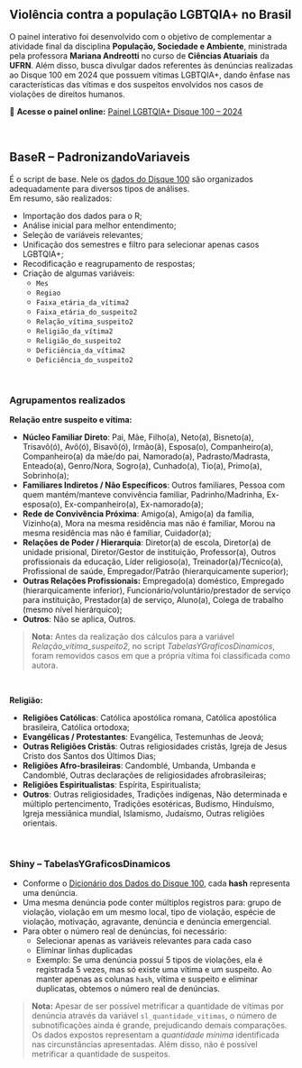 ## Violência contra a população LGBTQIA+ no Brasil

O painel interativo foi desenvolvido com o objetivo de complementar a atividade final da disciplina **População, Sociedade e Ambiente**, ministrada pela professora **Mariana Andreotti** no curso de **Ciências Atuariais** da **UFRN**. Além disso, busca 
divulgar dados referentes às denúncias realizadas ao Disque 100 em 2024 que possuem vítimas LGBTQIA+, dando ênfase nas características das vítimas e dos suspeitos envolvidos nos casos de violações de direitos humanos.

🔗 **Acesse o painel online:** [Painel LGBTQIA+ Disque 100 – 2024](https://renan-balbino.shinyapps.io/Painel-LGBTQIA-Disque100-2024/)  

<br>

## BaseR – PadronizandoVariaveis

É o script de base. Nele os [dados do Disque 100](https://www.gov.br/mdh/pt-br/acesso-a-informacao/dados-abertos/disque100) são organizados adequadamente para diversos tipos de análises.  
Em resumo, são realizados:

- Importação dos dados para o R;  
- Análise inicial para melhor entendimento;  
- Seleção de variáveis relevantes;  
- Unificação dos semestres e filtro para selecionar apenas casos LGBTQIA+;  
- Recodificação e reagrupamento de respostas;  
- Criação de algumas variáveis:  
  - `Mes`  
  - `Regiao`  
  - `Faixa_etária_da_vítima2`  
  - `Faixa_etária_do_suspeito2`  
  - `Relação_vítima_suspeito2`  
  - `Religião_da_vítima2`  
  - `Religião_do_suspeito2`  
  - `Deficiência_da_vítima2`  
  - `Deficiência_do_suspeito2`

<br>

### Agrupamentos realizados

**Relação entre suspeito e vítima:**  
- **Núcleo Familiar Direto**: Pai, Mãe, Filho(a), Neto(a), Bisneto(a), Trisavô(ó), Avô(ó), Bisavô(ó), Irmão(ã), Esposa(o), Companheiro(a), Companheiro(a) da mãe/do pai, Namorado(a), Padrasto/Madrasta, Enteado(a), Genro/Nora, Sogro(a), Cunhado(a), Tio(a), Primo(a), Sobrinho(a);  
- **Familiares Indiretos / Não Específicos**: Outros familiares, Pessoa com quem mantém/manteve convivência familiar, Padrinho/Madrinha, Ex-esposa(o), Ex-companheiro(a), Ex-namorado(a);  
- **Rede de Convivência Próxima**: Amigo(a), Amigo(a) da família, Vizinho(a), Mora na mesma residência mas não é familiar, Morou na mesma residência mas não é familiar, Cuidador(a);  
- **Relações de Poder / Hierarquia**: Diretor(a) de escola, Diretor(a) de unidade prisional, Diretor/Gestor de instituição, Professor(a), Outros profissionais da educação, Líder religioso(a), Treinador(a)/Técnico(a), Profissional de saúde, Empregador/Patrão (hierarquicamente superior);  
- **Outras Relações Profissionais:** Empregado(a) doméstico, Empregado (hierarquicamente inferior), Funcionário/voluntário/prestador de serviço para instituição, Prestador(a) de serviço, Aluno(a), Colega de trabalho (mesmo nível hierárquico);  
- **Outros**: Não se aplica, Outros.  

> **Nota:** Antes da realização dos cálculos para a variável *Relação_vítima_suspeito2*, no script *TabelasYGraficosDinamicos*, foram removidos casos em que a própria vítima foi classificada como autora.  

<br>

**Religião:**  
- **Religiões Católicas**: Católica apostólica romana, Católica apostólica brasileira, Católica ortodoxa;  
- **Evangélicas / Protestantes**: Evangélica, Testemunhas de Jeová;  
- **Outras Religiões Cristãs**: Outras religiosidades cristãs, Igreja de Jesus Cristo dos Santos dos Últimos Dias;  
- **Religiões Afro-brasileiras**: Candomblé, Umbanda, Umbanda e Candomblé, Outras declarações de religiosidades afrobrasileiras;  
- **Religiões Espiritualistas**: Espírita, Espiritualista;  
- **Outros**: Outras religiosidades, Tradições indígenas, Não determinada e múltiplo pertencimento, Tradições esotéricas, Budismo, Hinduísmo, Igreja messiânica mundial, Islamismo, Judaísmo, Outras religiões orientais.

<br>

### Shiny – TabelasYGraficosDinamicos

- Conforme o [Dicionário dos Dados do Disque 100](https://www.gov.br/mdh/pt-br/acesso-a-informacao/dados-abertos/DicionriodeDadosDisque100.xlsx), cada **hash** representa uma denúncia.  
- Uma mesma denúncia pode conter múltiplos registros para: grupo de violação, violação em um mesmo local, tipo de violação, espécie de violação, motivação, agravante, denúncia e denúncia emergencial.  
- Para obter o número real de denúncias, foi necessário:  
  - Selecionar apenas as variáveis relevantes para cada caso  
  - Eliminar linhas duplicadas  
  - Exemplo: Se uma denúncia possui 5 tipos de violações, ela é registrada 5 vezes, mas só existe uma vítima e um suspeito. Ao manter apenas as colunas `hash`, vítima e suspeito e eliminar duplicatas, obtemos o número real de denúncias. 

> **Nota:** Apesar de ser possível metrificar a quantidade de vítimas por denúncia através da variável `sl_quantidade_vitimas`, o número de subnotificações ainda é grande, prejudicando demais comparações. Os dados expostos representam a *quantidade mínima* identificada nas circunstâncias apresentadas. Além disso, não é possível metrificar a quantidade de suspeitos.  
